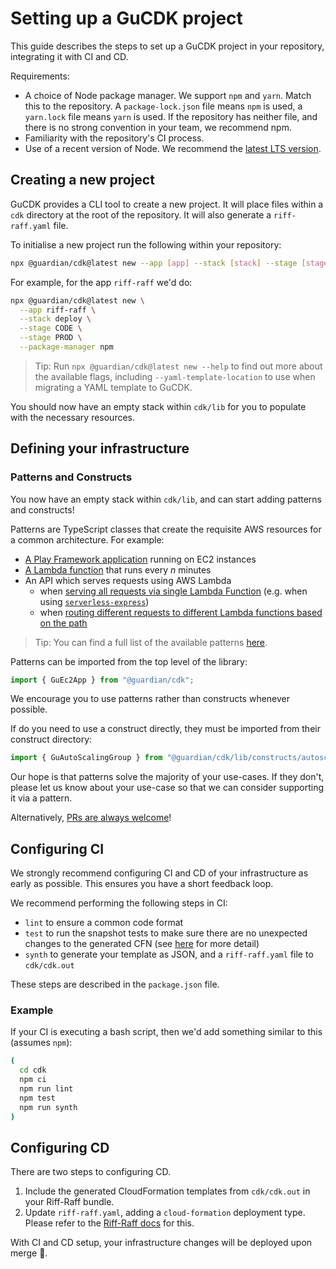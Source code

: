 # Setting up a GuCDK project
This guide describes the steps to set up a GuCDK project in your repository, integrating it with CI and CD.

Requirements:
  - A choice of Node package manager. We support `npm` and `yarn`.
    Match this to the repository. A `package-lock.json` file means `npm` is used, a `yarn.lock` file means `yarn` is used.
    If the repository has neither file, and there is no strong convention in your team, we recommend npm.
  - Familiarity with the repository's CI process.
  - Use of a recent version of Node. We recommend the [latest LTS version](https://nodejs.org/en/about/previous-releases).

## Creating a new project
GuCDK provides a CLI tool to create a new project.
It will place files within a `cdk` directory at the root of the repository.
It will also generate a `riff-raff.yaml` file.

To initialise a new project run the following within your repository:

```sh
npx @guardian/cdk@latest new --app [app] --stack [stack] --stage [stage] --package-manager [npm|yarn]
```

For example, for the app `riff-raff` we'd do:

```sh
npx @guardian/cdk@latest new \
  --app riff-raff \
  --stack deploy \
  --stage CODE \
  --stage PROD \
  --package-manager npm
```

> Tip: Run `npx @guardian/cdk@latest new --help` to find out more about the available flags,
including `--yaml-template-location` to use when migrating a YAML template to GuCDK.

You should now have an empty stack within `cdk/lib` for you to populate with the necessary resources.

## Defining your infrastructure

### Patterns and Constructs

You now have an empty stack within `cdk/lib`, and can start adding patterns and constructs!

Patterns are TypeScript classes that create the requisite AWS resources for a common architecture. For example:

* [A Play Framework application](https://guardian.github.io/cdk/classes/patterns.GuEc2App.html) running on EC2 instances
* [A Lambda function](https://guardian.github.io/cdk/classes/patterns.GuScheduledLambda.html) that runs every *n* minutes
* An API which serves requests using AWS Lambda
  * when [serving all requests via single Lambda Function](https://guardian.github.io/cdk/classes/patterns.GuApiLambda.html)
(e.g. when using [`serverless-express`](https://github.com/vendia/serverless-express))
  * when [routing different requests to different Lambda functions based on the path](https://guardian.github.io/cdk/classes/patterns.GuApiGatewayWithLambdaByPath.html)

> Tip: You can find a full list of the available patterns [here](https://guardian.github.io/cdk/modules/patterns.html).

Patterns can be imported from the top level of the library:

```typescript
import { GuEc2App } from "@guardian/cdk";
```

We encourage you to use patterns rather than constructs whenever possible.

If do you need to use a construct directly, they must be imported from their construct directory:

```typescript
import { GuAutoScalingGroup } from "@guardian/cdk/lib/constructs/autoscaling";
```

Our hope is that patterns solve the majority of your use-cases. If they don't,
please let us know about your use-case so that we can consider supporting it via
a pattern.

Alternatively, [PRs are always welcome](./contributing.md)!

## Configuring CI
We strongly recommend configuring CI and CD of your infrastructure as early as possible.
This ensures you have a short feedback loop.

We recommend performing the following steps in CI:
  - `lint` to ensure a common code format
  - `test` to run the snapshot tests to make sure there are no unexpected changes to the generated CFN (see [here](best-practices.md) for more detail)
  - `synth` to generate your template as JSON, and a `riff-raff.yaml` file to `cdk/cdk.out`

These steps are described in the `package.json` file.

### Example
If your CI is executing a bash script, then we'd add something similar to this (assumes `npm`):

```sh
(
  cd cdk
  npm ci
  npm run lint
  npm test
  npm run synth
)
```

## Configuring CD
There are two steps to configuring CD.

1. Include the generated CloudFormation templates from `cdk/cdk.out` in your Riff-Raff bundle.
2. Update `riff-raff.yaml`, adding a `cloud-formation` deployment type. Please refer to the [Riff-Raff docs](https://riffraff.gutools.co.uk/docs/magenta-lib/types#cloudformation) for this.

With CI and CD setup, your infrastructure changes will be deployed upon merge 🎉.

